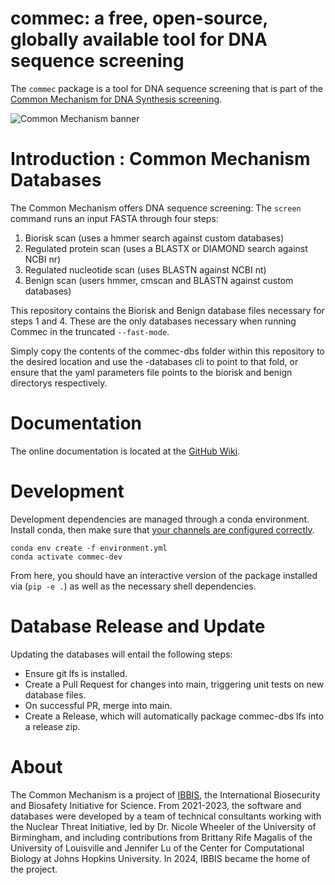 # commec: a free, open-source, globally available tool for DNA sequence screening

The `commec` package is a tool for DNA sequence screening that is part of the
[Common Mechanism for DNA Synthesis screening](https://ibbis.bio/common-mechanism/).

![Common Mechanism banner](https://ibbis.bio/wp-content/uploads/2024/05/commec-v0.1.0-banner.png)

Introduction : Common Mechanism Databases
============
The Common Mechanism offers DNA sequence screening:
The `screen` command runs an input FASTA through four steps:

  1. Biorisk scan (uses a hmmer search against custom databases)
  2. Regulated protein scan (uses a BLASTX or DIAMOND search against NCBI nr)
  3. Regulated nucleotide scan (uses BLASTN against NCBI nt)
  4. Benign scan (users hmmer, cmscan and BLASTN against custom databases)

This repository contains the Biorisk and Benign database files necessary for steps 1 and 4. These are the only databases necessary when running Commec in the truncated `--fast-mode`.

Simply copy the contents of the commec-dbs folder within this repository to the desired location and use the -databases cli to point to that fold, or ensure that the yaml parameters file points to the biorisk and benign directorys respectively.

Documentation
=============
The online documentation is located at the
[GitHub Wiki](https://github.com/ibbis-screening/common-mechanism/wiki).

Development
=======
Development dependencies are managed through a conda environment. Install conda, then make sure
that [your channels are configured correctly](http://bioconda.github.io/).

```
conda env create -f environment.yml
conda activate commec-dev
```

From here, you should have an interactive version of the package installed via (`pip -e .`) as well
as the necessary shell dependencies.

Database Release and Update
===========================
Updating the databases will entail the following steps:
- Ensure git lfs is installed.
- Create a Pull Request for changes into main, triggering unit tests on new database files.
- On successful PR, merge into main.
- Create a Release, which will automatically package commec-dbs lfs into a release zip.

About
=====
The Common Mechanism is a project of [IBBIS](https://ibbis.bio), the International Biosecurity and
Biosafety Initiative for Science. From 2021-2023, the software and databases were developed by a
team of technical consultants working with the Nuclear Threat Initiative, led by Dr. Nicole Wheeler
of the University of Birmingham, and including contributions from Brittany Rife Magalis of the
University of Louisville and Jennifer Lu of the Center for Computational Biology at Johns Hopkins
University. In 2024, IBBIS became the home of the project.

